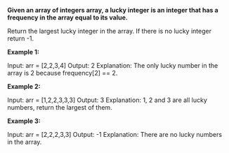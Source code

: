 **Given an array of integers array, a lucky integer is an integer that has a frequency in the array equal to its value.**

Return the largest lucky integer in the array. If there is no lucky integer return -1.



**Example 1:**

Input: arr = [2,2,3,4]
Output: 2
Explanation: The only lucky number in the array is 2 because frequency[2] == 2.


**Example 2:**

Input: arr = [1,2,2,3,3,3]
Output: 3
Explanation: 1, 2 and 3 are all lucky numbers, return the largest of them.


**Example 3:**

Input: arr = [2,2,2,3,3]
Output: -1
Explanation: There are no lucky numbers in the array.
